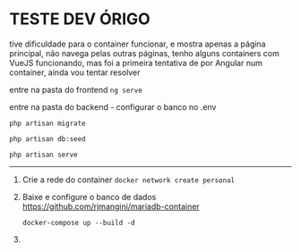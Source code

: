 # TESTE DEV ÓRIGO

tive dificuldade para o container funcionar, e mostra apenas a página principal, não navega pelas outras páginas, tenho alguns containers com VueJS funcionando, mas foi a primeira tentativa de por Angular num container, ainda vou tentar resolver

entre na pasta do frontend
`ng serve`

entre na pasta do backend - configurar o banco no .env

`php artisan migrate`

`php artisan db:seed`

`php artisan serve`

---

1. Crie a rede do container
   `docker network create personal`

2. Baixe e configure o banco de dados
   https://github.com/rjmangini/mariadb-container

   `docker-compose up --build -d`

3.
